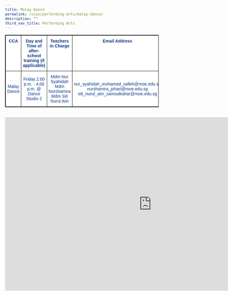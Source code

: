 ```yaml
---
title: Malay Dance
permalink: /ccas/performing-arts/malay-dance/
description: ""
third_nav_title: Performing Arts
---
```


<style type="text/css">
.tg  {border-collapse:collapse;border-spacing:0;}
.tg td{border-color:black;border-style:solid;border-width:1px;font-family:Arial, sans-serif;font-size:14px;
  overflow:hidden;padding:10px 5px;word-break:normal;}
.tg th{border-color:black;border-style:solid;border-width:1px;font-family:Arial, sans-serif;font-size:14px;
  font-weight:normal;overflow:hidden;padding:10px 5px;word-break:normal;}
.tg .tg-m9di{background-color:#FFF;color:#0C3989;text-align:center;vertical-align:middle}
.tg .tg-pg9x{background-color:#FFF;color:#0C3989;font-weight:bold;text-align:center;vertical-align:top}
</style>
<table class="tg" style="border: 1px solid black">
<thead>
  <tr>
    <th class="tg-pg9x" style="border: 1px solid black">CCA</th>
    <th class="tg-pg9x" style="border: 1px solid black">Day and Time of after-school training (if applicable)</th>
    <th class="tg-pg9x" style="border: 1px solid black">Teachers in Charge</th>
    <th class="tg-pg9x" style="border: 1px solid black">Email Address</th>
  </tr>
</thead>
<tbody>
  <tr style="border: 1px solid black">
    <td class="tg-m9di" style="border: 1px solid black">Malay Dance</td>
    <td class="tg-m9di" style="border: 1px solid black">Friday 2.00 p.m. - 4.00 p.m. @ Dance Studio 2</td>
    <td class="tg-m9di" style="border: 1px solid black">Mdm Nur Syahidah<br>Mdm Nurshamira<br>Mdm Siti Nurul Aiin</td>
    <td class="tg-m9di" style="border: 1px solid black">nur_syahidah_mohamed_salleh@moe.edu.sg nurshamira_johari@moe.edu.sg siti_nurul_aiin_samsulkahar@moe.edu.sg</td>
  </tr>
</tbody>
</table><br>


<iframe allowfullscreen="true" height="569" width="960" frameborder="0" src="https://docs.google.com/presentation/d/e/2PACX-1vQlJFj0KH6ChFESJjRS63SW7FeDF8QetYaqtb8xIVl4c4RbvMlxLycf4eOdbNMXDcU4ijHU5MDl5AVg/embed?start=false&amp;loop=false&amp;delayms=3000"></iframe>